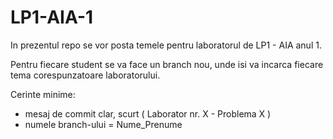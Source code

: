 # LP1-AIA-1

In prezentul repo se vor posta temele pentru laboratorul de LP1 - AIA anul 1. 

Pentru fiecare student se va face un branch nou, unde isi va incarca fiecare tema corespunzatoare laboratorului. 

Cerinte minime: 
- mesaj de commit clar, scurt ( Laborator nr. X - Problema X )
- numele branch-ului = Nume_Prenume
